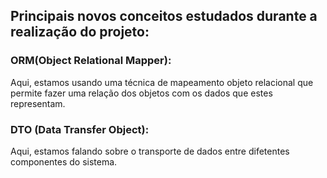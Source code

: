 ## Principais novos conceitos estudados durante a realização do projeto:
### ORM(Object Relational Mapper):
Aqui, estamos usando uma técnica de mapeamento objeto relacional que permite fazer uma relação dos objetos com os dados que estes representam.
### DTO (Data Transfer Object):
Aqui, estamos falando sobre o transporte de dados entre difetentes componentes do sistema.